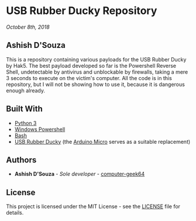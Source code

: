 # USB Rubber Ducky Repository
*October 8th, 2018*
## Ashish D'Souza

This is a repository containing various payloads for the USB Rubber Ducky by Hak5. The best payload developed so far is the Powershell Reverse Shell, undetectable by antivirus and unblockable by firewalls, taking a mere 3 seconds to execute on the victim's computer. All the code is in this repository, but I will not be showing how to use it, because it is dangerous enough already.

## Built With
* [Python 3](https://www.python.org)
* [Windows Powershell](https://docs.microsoft.com/en-us/powershell/scripting/powershell-scripting)
* [Bash](https://www.gnu.org/software/bash/)
* [USB Rubber Ducky](https://hakshop.com/products/usb-rubber-ducky-deluxe) (the [Arduino Micro](https://store.arduino.cc/usa/arduino-micro) serves as a suitable replacement)

## Authors
* **Ashish D'Souza** - *Sole developer* - [computer-geek64](https://github.com/computer-geek64)

## License
This project is licensed under the MIT License - see the [LICENSE](LICENSE) file for details.
